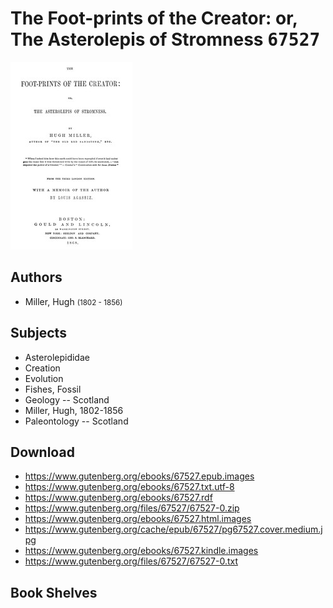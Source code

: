 # The Foot-prints of the Creator: or, The Asterolepis of Stromness <kbd>67527</kbd>

![](./cover.medium.jpg "")

## Authors


 - Miller, Hugh <small>(1802 - 1856)</small>

## Subjects


 - Asterolepididae
 - Creation
 - Evolution
 - Fishes, Fossil
 - Geology -- Scotland
 - Miller, Hugh, 1802-1856
 - Paleontology -- Scotland

## Download


 - https://www.gutenberg.org/ebooks/67527.epub.images
 - https://www.gutenberg.org/ebooks/67527.txt.utf-8
 - https://www.gutenberg.org/ebooks/67527.rdf
 - https://www.gutenberg.org/files/67527/67527-0.zip
 - https://www.gutenberg.org/ebooks/67527.html.images
 - https://www.gutenberg.org/cache/epub/67527/pg67527.cover.medium.jpg
 - https://www.gutenberg.org/ebooks/67527.kindle.images
 - https://www.gutenberg.org/files/67527/67527-0.txt

## Book Shelves


